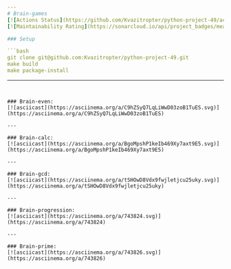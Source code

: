 ```yaml
---
# Brain-games
[![Actions Status](https://github.com/Kvazitropter/python-project-49/actions/workflows/hexlet-check.yml/badge.svg)](https://github.com/Kvazitropter/python-project-49/actions)
[![Maintainability Rating](https://sonarcloud.io/api/project_badges/measure?project=Kvazitropter_python-project-49&metric=sqale_rating)](https://sonarcloud.io/summary/new_code?id=Kvazitropter_python-project-49)

### Setup

```bash
git clone git@github.com:Kvazitropter/python-project-49.git
make build
make package-install
```

---
```


### Brain-even:
[![asciicast](https://asciinema.org/a/C9hZSyQ7LqLiWwD03zoB1TuES.svg)](https://asciinema.org/a/C9hZSyQ7LqLiWwD03zoB1TuES)

---

### Brain-calc:
[![asciicast](https://asciinema.org/a/BgoMpshP1keIb469Xy7axt9E5.svg)](https://asciinema.org/a/BgoMpshP1keIb469Xy7axt9E5)

---

### Brain-gcd:
[![asciicast](https://asciinema.org/a/tSHOwD8Vdx9fwjletjcu25uky.svg)](https://asciinema.org/a/tSHOwD8Vdx9fwjletjcu25uky)

---

### Brain-progression:
[![asciicast](https://asciinema.org/a/743824.svg)](https://asciinema.org/a/743824)

---

### Brain-prime:
[![asciicast](https://asciinema.org/a/743826.svg)](https://asciinema.org/a/743826)
